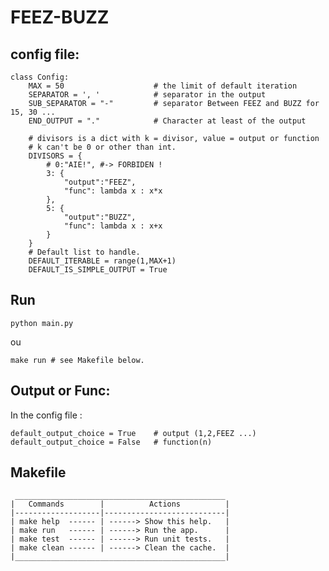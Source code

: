 # FEEZ-BUZZ

## config file:

    class Config:
        MAX = 50                    # the limit of default iteration 
        SEPARATOR = ', '            # separator in the output
        SUB_SEPARATOR = "-"         # separator Between FEEZ and BUZZ for 15, 30 ... 
        END_OUTPUT = "."            # Character at least of the output
        
        # divisors is a dict with k = divisor, value = output or function
        # k can't be 0 or other than int.
        DIVISORS = {
            # 0:"AIE!", #-> FORBIDEN !
            3: {
                "output":"FEEZ",
                "func": lambda x : x*x
            },
            5: {
                "output":"BUZZ",
                "func": lambda x : x+x
            }
        }
        # Default list to handle.
        DEFAULT_ITERABLE = range(1,MAX+1)
        DEFAULT_IS_SIMPLE_OUTPUT = True


## Run

    python main.py

ou

    make run # see Makefile below.

## Output or Func:

In the config file :

    default_output_choice = True    # output (1,2,FEEZ ...)
    default_output_choice = False   # function(n)

## Makefile

     _______________________________________________
    |   Commands        |          Actions          |
    |-------------------|---------------------------|
    | make help  ------ | ------> Show this help.   |
    | make run   ------ | ------> Run the app.      |
    | make test  ------ | ------> Run unit tests.   |
    | make clean ------ | ------> Clean the cache.  |
    |_______________________________________________|